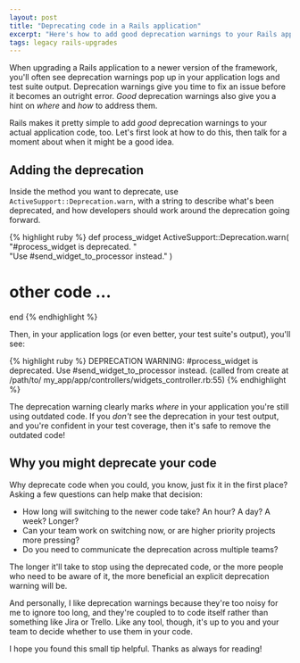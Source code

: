 ```yaml
---
layout: post
title: "Deprecating code in a Rails application"
excerpt: "Here's how to add good deprecation warnings to your Rails applications, and why it might be a good idea."
tags: legacy rails-upgrades
---
```


When upgrading a Rails application to a newer version of the framework, you'll often see deprecation warnings pop up in your application logs and test suite output. Deprecation warnings give you time to fix an issue before it becomes an outright error. _Good_ deprecation warnings also give you a hint on _where_ and _how_ to address them.

Rails makes it pretty simple to add _good_ deprecation warnings to your actual application code, too. Let's first look at how to do this, then talk for a moment about when it might be a good idea.

## Adding the deprecation

Inside the method you want to deprecate, use `ActiveSupport::Deprecation.warn`, with a string to describe what's been deprecated, and how developers should work around the deprecation going forward.

{% highlight ruby %}
def process_widget
ActiveSupport::Deprecation.warn(
"#process_widget is deprecated. " \
 "Use #send_widget_to_processor instead."
)

# other code ...

end
{% endhighlight %}

Then, in your application logs (or even better, your test suite's output), you'll see:

{% highlight ruby %}
DEPRECATION WARNING: #process_widget is deprecated. Use
#send_widget_to_processor instead. (called from create at /path/to/
my_app/app/controllers/widgets_controller.rb:55)
{% endhighlight %}

The deprecation warning clearly marks _where_ in your application you're still using outdated code. If you _don't_ see the deprecation in your test output, and you're confident in your test coverage, then it's safe to remove the outdated code!

## Why you might deprecate your code

Why deprecate code when you could, you know, just fix it in the first place? Asking a few questions can help make that decision:

- How long will switching to the newer code take? An hour? A day? A week? Longer?
- Can your team work on switching now, or are higher priority projects more pressing?
- Do you need to communicate the deprecation across multiple teams?

The longer it'll take to stop using the deprecated code, or the more people who need to be aware of it, the more beneficial an explicit deprecation warning will be.

And personally, I like deprecation warnings because they're too noisy for me to ignore too long, and they're coupled to to code itself rather than something like Jira or Trello. Like any tool, though, it's up to you and your team to decide whether to use them in your code.

I hope you found this small tip helpful. Thanks as always for reading!
